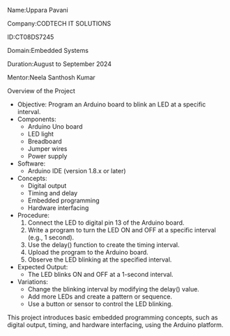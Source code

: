 Name:Uppara Pavani

Company:CODTECH IT SOLUTIONS

ID:CT08DS7245

Domain:Embedded Systems

Duration:August to September 2024

Mentor:Neela Santhosh Kumar

 Overview  of the Project
- Objective: Program an Arduino board to blink an LED at a specific interval.
- Components:
    - Arduino Uno board
    - LED light
    - Breadboard
    - Jumper wires
    - Power supply
- Software:
    - Arduino IDE (version 1.8.x or later)
- Concepts:
    - Digital output
    - Timing and delay
    - Embedded programming
    - Hardware interfacing
- Procedure:
    1. Connect the LED to digital pin 13 of the Arduino board.
    2. Write a program to turn the LED ON and OFF at a specific interval (e.g., 1 second).
    3. Use the delay() function to create the timing interval.
    4. Upload the program to the Arduino board.
    5. Observe the LED blinking at the specified interval.
- Expected Output:
    - The LED blinks ON and OFF at a 1-second interval.
- Variations:
    - Change the blinking interval by modifying the delay() value.
    - Add more LEDs and create a pattern or sequence.
    - Use a button or sensor to control the LED blinking.

This project introduces basic embedded programming concepts, such as digital output, timing, and hardware interfacing, using the Arduino platform.
